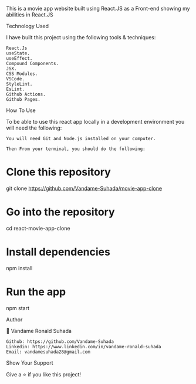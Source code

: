 This is a movie app website built using React.JS as a Front-end showing my abilities in React.JS

Technology Used

I have built this project using the following tools & techniques:

    React.Js
    useState.
    useEffect.
    Compound Components.
    JSX.
    CSS Modules.    
    VSCode.
    StyleLint.
    EsLint.
    Github Actions.
    Github Pages.

How To Use

To be able to use this react app locally in a development environment you will need the following:

    You will need Git and Node.js installed on your computer.

    Then From your terminal, you should do the following:

# Clone this repository
git clone https://github.com/Vandame-Suhada/movie-app-clone

# Go into the repository
cd react-movie-app-clone

# Install dependencies
npm install 

# Run the app
npm start

Author

👤 Vandame Ronald Suhada

    Github: https://github.com/Vandame-Suhada
    Linkedin: https://www.linkedin.com/in/vandame-ronald-suhada
    Email: vandamesuhada28@gmail.com

Show Your Support

Give a ⭐️ if you like this project!
